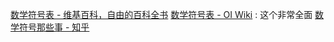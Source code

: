 

[数学符号表 - 维基百科，自由的百科全书](https://zh.wikipedia.org/zh-hans/%E6%95%B0%E5%AD%A6%E7%AC%A6%E5%8F%B7%E8%A1%A8)
[数学符号表 - OI Wiki](https://oi-wiki.org/intro/symbol/) : 这个非常全面
[数学符号那些事 - 知乎](https://www.zhihu.com/column/c_1542131158560579585)
